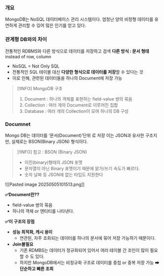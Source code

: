 ### 개요 
MongoDB는 NoSQL 데이터베이스 관리 시스템이다.
엄청난 양의 비정형 데이터를 유연하게 관리할 수 있어 많은 인기를 얻고 있다.

### 관계형 DB와의 차이
전통적인 RDBMS와 다른 방식으로 데이터를 저장하고 검색 
**다른 방식 :  문서 형태** instead of row, column
- NoSQL = Not Only SQL
- 전통적인 SQL 테이블 대신 **다양한 형식으로 데이터를 저장**할 수 있다는 것 
- 이로 인해, 관련된 데이터들을 하나의 Document에 저장 가능

> [!INFO] MongoDB 구조 
> 1. Document : 하나의 객체를 표현하는 field-value 쌍의 묶음
> 2. Collection : 여러 개의 Document로 이루어진 집합
> 3. Database : 여러 개의 Collection이 모여 하나의 DB 구성

### Documnet
Mongo DB는 데이터를 ‘문서(Document)’단위 로 저장
이는 JSON과 유사한 구조지만, 실제로는 BSON(Binary JSON) 형식이다.
> [!INFO] 참고 : BSON (Binary JSON)
> - 이진(binary)형태의 JSON 포맷
> - 문자열이 아닌 Binary 포맷이기 때문에 앍가/쓰기 속도가 빠르다.
> - 숫자 날짜 등 JSON에 없는 타입도 지원한다

![[Pasted image 20250505101513.png]]

**✅Document란??**
- field-value 쌍의 묶음
- 하나의 객체 or 엔티티를 나타낸다.

**✅이 구조의 장점** 
- **성능 최적화, 캐시 용이** 
	- 연관된, 자주 조회되는 데이터를 하나의 문서에 묶어 저장 가능하기 때문이다.
- **Join불필요**
	- 기존 RDMBS는 데이터가 정규화되어 있어서 여러 테이블 간 조인이 많이 필요할 수 도 있다.
	- 하지만 MongoDB에서는 비정규화 구조로 데이터를 중첩 or 중복 저장 가능 ➡ **단순하고 빠른 조회** 







